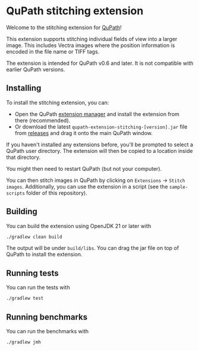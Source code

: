 # QuPath stitching extension

Welcome to the stitching extension for [QuPath](http://qupath.github.io)!

This extension supports stitching individual fields of view into a larger image.
This includes Vectra images where the position information is encoded in the file name or TIFF tags.

The extension is intended for QuPath v0.6 and later.
It is not compatible with earlier QuPath versions.

## Installing

To install the stitching extension, you can:
* Open the QuPath [extension manager](https://qupath.readthedocs.io/en/latest/docs/intro/extensions.html#managing-extensions-with-the-extension-manager) and install the extension from there (recommended).
* Or download the latest `qupath-extension-stitching-[version].jar` file from [releases](https://github.com/qupath/qupath-extension-stitching/releases) and drag it onto the main QuPath window.

If you haven't installed any extensions before, you'll be prompted to select a QuPath user directory.
The extension will then be copied to a location inside that directory.

You might then need to restart QuPath (but not your computer).

You can then stitch images in QuPath by clicking on `Extensions` -> `Stitch images`.
Additionally, you can use the extension in a script (see the `sample-scripts` folder of this repository).

## Building

You can build the extension using OpenJDK 21 or later with

```bash
./gradlew clean build
```

The output will be under `build/libs`.
You can drag the jar file on top of QuPath to install the extension.

## Running tests

You can run the tests with

```bash
./gradlew test
```

## Running benchmarks

You can run the benchmarks with

```bash
./gradlew jmh
```